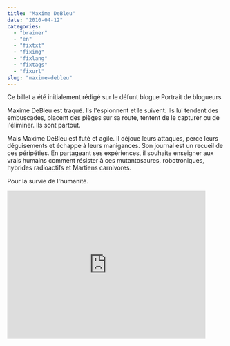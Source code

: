 ```yaml
---
title: "Maxime DeBleu"
date: "2010-04-12"
categories: 
  - "brainer"
  - "en"
  - "fixtxt"
  - "fiximg"
  - "fixlang"
  - "fixtags"
  - "fixurl"
slug: "maxime-debleu"
---
```


Ce billet a été initialement rédigé sur le défunt blogue Portrait de blogueurs

Maxime DeBleu est traqué. Ils l'espionnent et le suivent. Ils lui tendent des embuscades, placent des pièges sur sa route, tentent de le capturer ou de l'éliminer. Ils sont partout.

Mais Maxime DeBleu est futé et agile. Il déjoue leurs attaques, perce leurs déguisements et échappe à leurs manigances. Son journal est un recueil de ces péripéties. En partageant ses expériences, il souhaite enseigner aux vrais humains comment résister à ces mutantosaures, robotroniques, hybrides radioactifs et Martiens carnivores.

Pour la survie de l'humanité.

<iframe width="459" height="344" src="https://www.youtube.com/embed/VUJl1fpnfyo?feature=oembed" frameborder="0" allowfullscreen></iframe>

